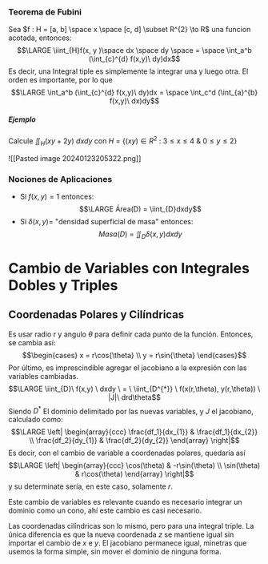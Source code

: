 ### Teorema de Fubini

Sea $f : H = [a, b] \space x \space [c, d] \subset R^{2} \to R$  una funcion acotada, entonces: $$\LARGE \iint_{H}f(x, y )\space dx \space dy \space = \space \int_a^b (\int_{c}^{d} f(x,y)\ dy)dx$$
Es decir, una Integral tiple es simplemente la integrar una y luego otra. El orden es importante, por lo que $$\LARGE \int_a^b (\int_{c}^{d} f(x,y)\ dy)dx = \space \int_c^d (\int_{a}^{b} f(x,y)\ dx)dy$$

##### Ejemplo
 
Calcule $\iint_H (xy+2y)\ dxdy$  con $H\ = \ \{(xy) \in R^{2}\ :\ 3 \le x \le 4 \ \& \ 0 \le y \le 2 \}$  

![[Pasted image 20240123205322.png]]


### Nociones de Aplicaciones

- Si $f(x,y) = 1$ entonces: $$\LARGE Área(D) = \iint_{D}dxdy$$
- Si $\delta (x,y) =$ "densidad superficial de masa" entonces: $$Masa(D) \ = \ \iint_{D}\delta(x,y) dxdy$$

# Cambio de Variables con Integrales Dobles y Triples

## Coordenadas Polares y Cilíndricas

Es usar radio r y angulo $\theta$ para definir cada punto de la función. Entonces, se cambia así: $$\begin{cases} x = r\cos{\theta} \\ y = r\sin{\theta} \end{cases}$$  Por último, es imprescindible agregar el jacobiano a la expresión con las variables cambiadas. $$\LARGE \iint_{D}\ f(x,y) \ dxdy \ = \ \iint_{D^{*}} \ f(x(r,\theta), y(r,\theta)) \ |J|\ drd\theta$$
Siendo $D{^*}$ El dominio delimitado por las nuevas variables, y $J$ el jacobiano, calculado como: $$\LARGE \left| \begin{array}{ccc} \frac{df_1}{dx_{1}} & \frac{df_1}{dx_{2}} \\ \frac{df_2}{dy_{1}} & \frac{df_2}{dy_{2}}  \end{array}   \right|$$
Es decir, con el cambio de variable a coordenadas polares, quedaría así
$$\LARGE \left| \begin{array}{ccc} \cos(\theta) & -r\sin(\theta) \\ \sin(\theta) & r\cos(\theta)  \end{array}   \right|$$ y su determinate sería, en este caso, solamente $r$.

Este cambio de variables es relevante cuando es necesario integrar un dominio como un cono, ahí este cambio es casi necesario.

Las coordenadas cilíndricas son lo mismo, pero para una integral triple. La única diferencia es que la nueva coordenada $z$ se mantiene igual sin importar el cambio de $x$ e $y$. El jacobiano permanece igual, minetras que usemos la forma simple, sin mover el dominio de ninguna forma.